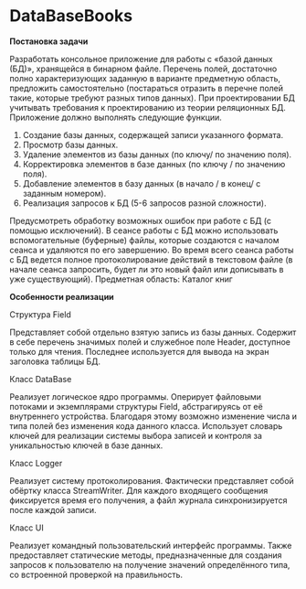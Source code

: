 # DataBaseBooks

**Постановка задачи**

Разработать консольное приложение для работы с «базой данных (БД)», хранящейся в бинарном файле. Перечень полей, достаточно полно
характеризующих заданную в варианте предметную область, предложить
самостоятельно (постараться отразить в перечне полей такие, которые
требуют разных типов данных). При проектировании БД учитывать
требования к проектированию из теории реляционных БД. Приложение должно выполнять следующие функции. 
1. Создание базы данных, содержащей записи указанного формата.
2. Просмотр базы данных.
3. Удаление элементов из базы данных (по ключу/ по значению поля).
4. Корректировка элементов в базе данных (по ключу / по значению поля).
5. Добавление элементов в базу данных (в начало / в конец/ с заданным номером).
6. Реализация запросов к БД (5-6 запросов разной сложности).

Предусмотреть обработку возможных ошибок при работе с БД (с помощью исключений).
В сеансе работы с БД можно использовать вспомогательные (буферные) файлы, которые создаются с началом сеанса и удаляются по его завершению. Во время всего сеанса работы с БД ведется полное протоколирование действий в текстовом файле (в начале сеанса запросить, будет ли это новый файл или дописывать в уже существующий).
Предметная область: Каталог книг

**Особенности реализации**

Структура Field

Представляет собой отдельно взятую запись из базы данных. Содержит в себе перечень значимых полей и служебное поле Header, доступное только для
чтения. Последнее используется для вывода на экран заголовка таблицы БД. 

Класс DataBase

Реализует логическое ядро программы. Оперирует файловыми потоками и
экземплярами структуры Field, абстрагируясь от её внутреннего устройства. Благодаря этому возможно изменение числа и типа полей без изменения кода
данного класса. Использует словарь ключей для реализации системы выбора
записей и контроля за уникальностью ключей в базе данных. 

Класс Logger

Реализует систему протоколирования. Фактически представляет собой
обёртку класса StreamWriter. Для каждого входящего сообщения фиксируется
время его получения, а файл журнала синхронизируется после каждой записи. 

Класс UI

Реализует командный пользовательский интерфейс программы. Также
предоставляет статические методы, предназначенные для создания запросов
к пользователю на получение значений определённого типа, со встроенной
проверкой на правильность.
